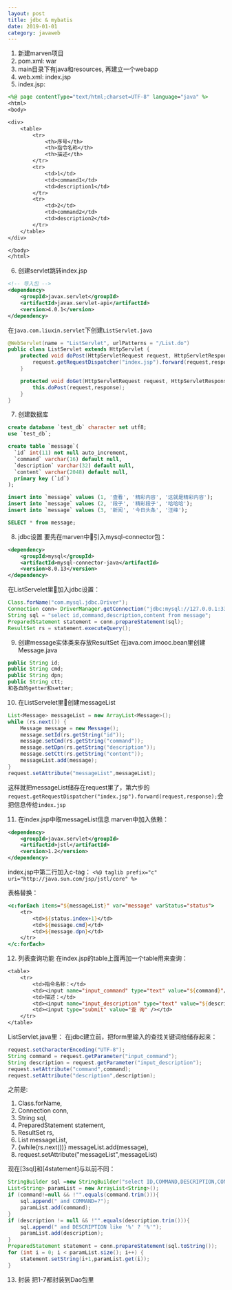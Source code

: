 ```yaml
---
layout: post
title: jdbc & mybatis
date: 2019-01-01
category: javaweb
---
```


1. 新建marven项目
2. pom.xml: <packaging>war</packaging>
3. main目录下有java和resources, 再建立一个webapp
4. web.xml: <welcome-file>index.jsp</welcome-file>
5. index.jsp: 
```jsp
<%@ page contentType="text/html;charset=UTF-8" language="java" %>
<html>
<body>

<div>
    <table>
        <tr>
            <th>序号</th>
            <th>指令名称</th>
            <th>描述</th>
        </tr>
        <tr>
            <td>1</td>
            <td>command1</td>
            <td>description1</td>
        </tr>
        <tr>
            <td>2</td>
            <td>command2</td>
            <td>description2</td>
        </tr>
    </table>
</div>

</body>
</html>
```
6. 创建servlet跳转index.jsp

```xml
<!-- 导入包 -->
<dependency>
    <groupId>javax.servlet</groupId>
    <artifactId>javax.servlet-api</artifactId>
    <version>4.0.1</version>
</dependency>
```

在`java.com.liuxin.servlet`下创建`ListServlet.java`

```java
@WebServlet(name = "ListServlet", urlPatterns = "/List.do")
public class ListServlet extends HttpServlet {
    protected void doPost(HttpServletRequest request, HttpServletResponse response) throws ServletException, IOException {
        request.getRequestDispatcher("index.jsp").forward(request,response);
    }

    protected void doGet(HttpServletRequest request, HttpServletResponse response) throws ServletException, IOException {
        this.doPost(request,response);
    }
}
```

7. 创建数据库
```sql
create database `test_db` character set utf8;
use `test_db`;

create table `message`(
  `id` int(11) not null auto_increment,
  `command` varchar(16) default null,
  `description` varchar(32) default null,
  `content` varchar(2048) default null,
  primary key (`id`)
);

insert into `message` values (1, '查看', '精彩内容', '这就是精彩内容');
insert into `message` values (2, '段子', '精彩段子', '哈哈哈');
insert into `message` values (3, '新闻', '今日头条', '汪峰');

SELECT * from message;
```

8. jdbc设置
要先在marven中引入mysql-connector包：
```xml
<dependency>
    <groupId>mysql</groupId>
    <artifactId>mysql-connector-java</artifactId>
    <version>8.0.13</version>
</dependency>
```
在ListServelet里加入jdbc设置：
```java
Class.forName("com.mysql.jdbc.Driver");
Connection conn= DriverManager.getConnection("jdbc:mysql://127.0.0.1:3306/shizhan?useUnicode=true&characterEncoding=UTF-8","root","307715");
String sql = "select id,command,description,content from message";
PreparedStatement statement = conn.prepareStatement(sql);
ResultSet rs = statement.executeQuery();
```

9. 创建message实体类来存放ResultSet
在java.com.imooc.bean里创建Message.java
```java
public String id;
public String cmd;
public String dpn;
public String ctt;
和各自的getter和setter;
```

10. 在ListServelet里创建messageList
```java
List<Message> messageList = new ArrayList<Message>();
while (rs.next()) {
    Message message = new Message();
    message.setId(rs.getString("id"));
    message.setCmd(rs.getString("command"));
    message.setDpn(rs.getString("description"));
    message.setCtt(rs.getString("content"));
    messageList.add(message);
}
request.setAttribute("messageList",messageList);
```
这样就把messageList储存在request里了，第六步的`request.getRequestDispatcher("index.jsp").forward(request,response);`会把信息传给`index.jsp`

11. 在index.jsp中取messageList信息
marven中加入依赖：
```xml
<dependency>
    <groupId>javax.servlet</groupId>
    <artifactId>jstl</artifactId>
    <version>1.2</version>
</dependency>
```

index.jsp中第二行加入c-tag：
`<%@ taglib prefix="c" uri="http://java.sun.com/jsp/jstl/core" %>`

表格替换：
```jsp
<c:forEach items="${messageList}" var="message" varStatus="status">
    <tr>
        <td>${status.index+1}</td>
        <td>${message.cmd}</td>
        <td>${message.dpn}</td>
    </tr>
</c:forEach>
```

12. 列表查询功能
在index.jsp的table上面再加一个table用来查询：
```jsp
<table>
    <tr>
        <td>指令名称：</td>
        <td><input name="input_command" type="text" value="${command}"/></td>
        <td>描述：</td>
        <td><input name="input_description" type="text" value="${description}"/></td>
        <td><input type="submit" value="查 询" /></td>
    </tr>
</table>
```

ListServlet.java里：
在jdbc建立前，把form里输入的查找关键词给储存起来：
```java
request.setCharacterEncoding("UTF-8");
String command = request.getParameter("input_command");
String description = request.getParameter("input_description");
request.setAttribute("command",command);
request.setAttribute("description",description);
```

之前是:
1. Class.forName, 
2. Connection conn, 
3. String sql, 
4. PreparedStatement statement, 
5. ResultSet rs,
6. List<Message> messageList,
7. {while(rs.next())} messageList.add(message),
8. request.setAttribute("messageList",messageList)

现在[3sql]和[4statement]与以前不同：
```java
StringBuilder sql =new StringBuilder("select ID,COMMAND,DESCRIPTION,CONTENT from MESSAGE where 1=1");
List<String> paramList = new ArrayList<String>();
if (command!=null && !"".equals(command.trim())){
    sql.append(" and COMMAND=?");
    paramList.add(command);
}
if (description != null && !"".equals(description.trim())){
    sql.append(" and DESCRIPTION like '%' ? '%'");
    paramList.add(description);
}
PreparedStatement statement = conn.prepareStatement(sql.toString());
for (int i = 0; i < paramList.size(); i++) {
    statement.setString(i+1,paramList.get(i));
}
```

13. 封装
把1-7都封装到Dao包里

